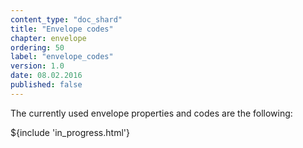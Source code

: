 ```yaml
---
content_type: "doc_shard"
title: "Envelope codes"
chapter: envelope
ordering: 50
label: "envelope_codes"
version: 1.0
date: 08.02.2016
published: false
---
```

The currently used envelope properties and codes are the following:

${include 'in_progress.html'}